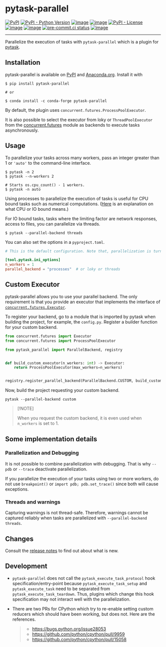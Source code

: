 # pytask-parallel

[![PyPI](https://img.shields.io/pypi/v/pytask-parallel?color=blue)](https://pypi.org/project/pytask-parallel)
[![PyPI - Python Version](https://img.shields.io/pypi/pyversions/pytask-parallel)](https://pypi.org/project/pytask-parallel)
[![image](https://img.shields.io/conda/vn/conda-forge/pytask-parallel.svg)](https://anaconda.org/conda-forge/pytask-parallel)
[![image](https://img.shields.io/conda/pn/conda-forge/pytask-parallel.svg)](https://anaconda.org/conda-forge/pytask-parallel)
[![PyPI - License](https://img.shields.io/pypi/l/pytask-parallel)](https://pypi.org/project/pytask-parallel)
[![image](https://img.shields.io/github/actions/workflow/status/pytask-dev/pytask-parallel/main.yml?branch=main)](https://github.com/pytask-dev/pytask-parallel/actions?query=branch%3Amain)
[![image](https://codecov.io/gh/pytask-dev/pytask-parallel/branch/main/graph/badge.svg)](https://codecov.io/gh/pytask-dev/pytask-parallel)
[![pre-commit.ci status](https://results.pre-commit.ci/badge/github/pytask-dev/pytask-parallel/main.svg)](https://results.pre-commit.ci/latest/github/pytask-dev/pytask-parallel/main)
[![image](https://img.shields.io/badge/code%20style-black-000000.svg)](https://github.com/psf/black)

______________________________________________________________________

Parallelize the execution of tasks with `pytask-parallel` which is a plugin for
[pytask](https://github.com/pytask-dev/pytask).

## Installation

pytask-parallel is available on [PyPI](https://pypi.org/project/pytask-parallel) and
[Anaconda.org](https://anaconda.org/conda-forge/pytask-parallel). Install it with

```console
$ pip install pytask-parallel

# or

$ conda install -c conda-forge pytask-parallel
```

By default, the plugin uses `concurrent.futures.ProcessPoolExecutor`.

It is also possible to select the executor from loky or `ThreadPoolExecutor` from the
[concurrent.futures](https://docs.python.org/3/library/concurrent.futures.html) module
as backends to execute tasks asynchronously.

## Usage

To parallelize your tasks across many workers, pass an integer greater than 1 or
`'auto'` to the command-line interface.

```console
$ pytask -n 2
$ pytask --n-workers 2

# Starts os.cpu_count() - 1 workers.
$ pytask -n auto
```

Using processes to parallelize the execution of tasks is useful for CPU bound tasks such
as numerical computations. ([Here](https://stackoverflow.com/a/868577/7523785) is an
explanation on what CPU or IO bound means.)

For IO bound tasks, tasks where the limiting factor are network responses, access to
files, you can parallelize via threads.

```console
$ pytask --parallel-backend threads
```

You can also set the options in a `pyproject.toml`.

```toml
# This is the default configuration. Note that, parallelization is turned off.

[tool.pytask.ini_options]
n_workers = 1
parallel_backend = "processes"  # or loky or threads
```

## Custom Executor

pytask-parallel allows you to use your parallel backend. The only requirement is that
you provide an executor that implements the interface of
[`concurrent.futures.Executor`](https://docs.python.org/3/library/concurrent.futures.html#concurrent.futures.Executor).

To register your backend, go to a module that is imported by pytask when building the
project, for example, the `config.py`. Register a builder function for your custom
backend.

```python
from concurrent.futures import Executor
from concurrent.futures import ProcessPoolExecutor

from pytask_parallel import ParallelBackend, registry


def build_custom_executor(n_workers: int) -> Executor:
    return ProcessPoolExecutor(max_workers=n_workers)


registry.register_parallel_backend(ParallelBackend.CUSTOM, build_custom_executor)
```

Now, build the project requesting your custom backend.

```console
pytask --parallel-backend custom
```

> \[!NOTE\]
>
> When you request the custom backend, it is even used when `n_workers` is set to 1.

## Some implementation details

### Parallelization and Debugging

It is not possible to combine parallelization with debugging. That is why `--pdb` or
`--trace` deactivate parallelization.

If you parallelize the execution of your tasks using two or more workers, do not use
`breakpoint()` or `import pdb; pdb.set_trace()` since both will cause exceptions.

### Threads and warnings

Capturing warnings is not thread-safe. Therefore, warnings cannot be captured reliably
when tasks are parallelized with `--parallel-backend threads`.

## Changes

Consult the [release notes](CHANGES.md) to find out about what is new.

## Development

- `pytask-parallel` does not call the `pytask_execute_task_protocol` hook
  specification/entry-point because `pytask_execute_task_setup` and
  `pytask_execute_task` need to be separated from `pytask_execute_task_teardown`. Thus,
  plugins which change this hook specification may not interact well with the
  parallelization.

- There are two PRs for CPython which try to re-enable setting custom reducers which
  should have been working, but does not. Here are the references.

  > - <https://bugs.python.org/issue28053>
  > - <https://github.com/python/cpython/pull/9959>
  > - <https://github.com/python/cpython/pull/15058>
